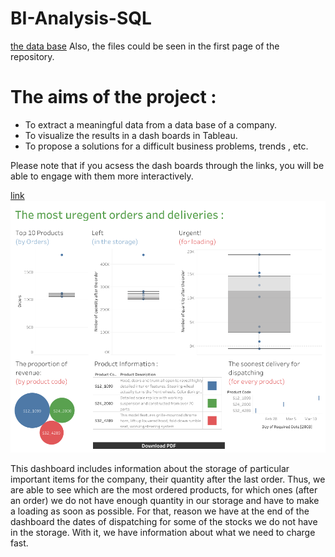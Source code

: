 # BI-Analysis-SQL
[the data base](https://www.mysqltutorial.org/mysql-sample-database.aspx/) Also, the files could be seen in the first page of the repository.

# The aims of the project : 
- To extract a meaningful data from a data base of a company. 
- To visualize the results in a dash boards in Tableau.
- To propose a solutions for a difficult business problems, trends , etc. 

Please note that if you acsess the dash boards through the links, you will be able to engage with them more interactively. 

[link](https://dub01.online.tableau.com/t/internshipkpmg123/views/final/Dashboard1?:origin=card_share_link&:embed=n)
![graph1: ](orders/Dashboard.png)

This dashboard includes information about the storage of particular important items for the company, their quantity after the last order. Thus, we are able to see which are the most ordered products, for which ones (after an order) we do not have enough quantity in our storage and have to make a loading as soon as possible. For that, reason we have at the end of the dashboard the dates of dispatching for some of the stocks we do not have in the storage. With it, we have information about what we need to charge fast. 
